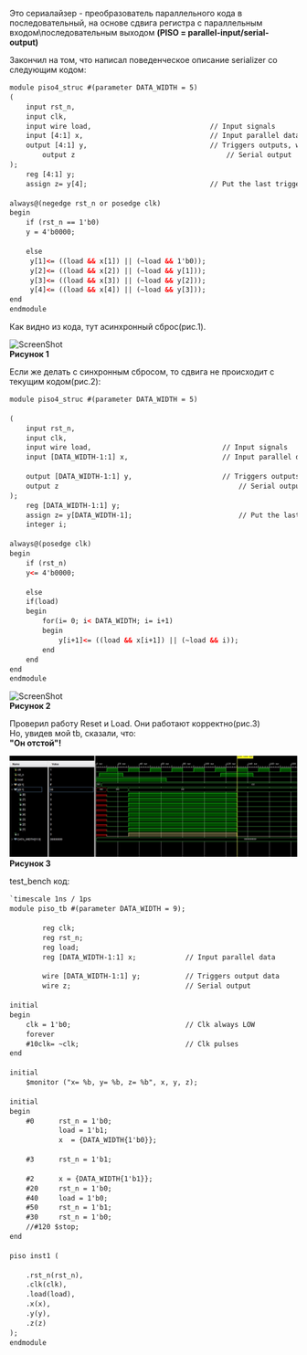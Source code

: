 Это сериалайзер - преобразователь параллельного кода в последовательный, на основе сдвига регистра
с параллельным входом\последовательным выходом  **(PISO = parallel-input/serial-output)**

Закончил на том, что написал поведенческое описание serializer  со следующим кодом:

```html
module piso4_struc #(parameter DATA_WIDTH = 5) 
(
    input rst_n, 
	input clk,
	input wire load,                             // Input signals	
	input [4:1] x,                               // Input parallel data
	output [4:1] y,                              // Triggers outputs, wich goes to the next trigger
    	output z                                     // Serial output   
);
	reg [4:1] y;
	assign z= y[4];                              // Put the last trigger data to serial output

always@(negedge rst_n or posedge clk)
begin
    if (rst_n == 1'b0)
    y = 4'b0000;
    
    else
     y[1]<= ((load && x[1]) || (~load && 1'b0));
     y[2]<= ((load && x[2]) || (~load && y[1])); 
     y[3]<= ((load && x[3]) || (~load && y[2]));
     y[4]<= ((load && x[4]) || (~load && y[3]));    
end
endmodule

```  
Как видно из кода, тут асинхронный сброс(рис.1).

![ScreenShot](https://raw.githubusercontent.com/sht4nigga/FPGA/Assign_Reg/JbFPGA/Transceiver/Serializer/Behavioral/Behavioral%20srlzr.jpg)  
**Рисунок 1**

  
Если же делать с синхронным сбросом, то сдвига не происходит с текущим кодом(рис.2):  
```html
module piso4_struc #(parameter DATA_WIDTH = 5) 

(
    input rst_n, 
	input clk,
	input wire load,                             	// Input signals	
	input [DATA_WIDTH-1:1] x,                       // Input parallel data
	
	output [DATA_WIDTH-1:1] y,                      // Triggers outputs, wich goes to the next trigger
    output z                                            // Serial output
);   
    reg [DATA_WIDTH-1:1] y;
    assign z= y[DATA_WIDTH-1];                          // Put the last trigger data to serial output
    integer i;

always@(posedge clk)
begin
    if (rst_n)
    y<= 4'b0000;
    
    else
    if(load)
    begin
        for(i= 0; i< DATA_WIDTH; i= i+1)
        begin
            y[i+1]<= ((load && x[i+1]) || (~load && i));
        end
    end     
end
endmodule
```

![ScreenShot](https://raw.githubusercontent.com/sht4nigga/FPGA/Assign_Reg/JbFPGA/Transceiver/Serializer/Behavioral/Behavioral%20srlzr2.jpg)  
**Рисунок 2**


 
Проверил работу Reset и Load. Они работают корректно(рис.3)  
Но, увидев мой tb, сказали, что:  
**"Он отстой"!**

![ScreenShot](https://raw.githubusercontent.com/sht4nigga/FPGA/Assign_Reg/JbFPGA/Transceiver/Serializer/Behavioral/ex3.jpg) 
**Рисунок 3**


test_bench код:  
```html
`timescale 1ns / 1ps
module piso_tb #(parameter DATA_WIDTH = 9);

        reg clk;
        reg rst_n;
        reg load;
        reg [DATA_WIDTH-1:1] x;            // Input parallel data
        
        wire [DATA_WIDTH-1:1] y;           // Triggers output data
        wire z;                            // Serial output
   
initial
begin
    clk = 1'b0;                            // Clk always LOW
    forever
    #10clk= ~clk;                          // Clk pulses 
end

initial
    $monitor ("x= %b, y= %b, z= %b", x, y, z);

initial
begin
    #0      rst_n = 1'b0;
            load = 1'b1;
            x  = {DATA_WIDTH{1'b0}};
       
    #3      rst_n = 1'b1;
    
    #2      x = {DATA_WIDTH{1'b1}};
    #20     rst_n = 1'b0;
    #40     load = 1'b0;
    #50     rst_n = 1'b1;
    #30     rst_n = 1'b0;
    //#120 $stop; 
end

piso inst1 (

    .rst_n(rst_n),
    .clk(clk),
    .load(load),
    .x(x),
    .y(y),
    .z(z)
);
endmodule
```

